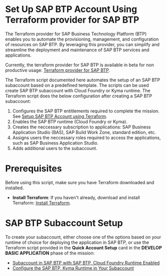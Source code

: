 # Set Up SAP BTP Account Using Terraform provider for SAP BTP

The Terraform provider for SAP Business Technology Platform (BTP) enables you to automate the provisioning, management, and configuration of resources on SAP BTP. By leveraging this provider, you can simplify and streamline the deployment and maintenance of SAP BTP services and applications.

Currently, the terraform provider for SAP BTP is available in beta for non productive usage: [Terraform provider for SAP BTP](https://registry.terraform.io/providers/SAP/btp/latest).

The Terraform script documented here automates the setup of an SAP BTP subaccount based on a predefined template. The scripts can be used create SAP BTP subaccount with Cloud Foundry or Kyma runtime. The Terraform script does the below configuration after creating a SAP BTP subaccount:

1. Configures the SAP BTP entitlements required to complete the mission. See [Setup SAP BTP Account using Terraform](https://github.com/SAP-samples/btp-terraform-samples/blob/main/released/discovery_center/mission_4327/README.md).
2. Enables the SAP BTP runtime (Cloud Foundry or Kyma).
3. Creates the neccessary subscription to applications: SAP Business Application Studio (BAS), SAP Build Work Zone, standard edition, etc.
4. Assigns users the neccessary roles required to access the applications, such as SAP Business Application Studio.
5. Adds additional users to the subaccount.

# Prerequisites

Before using this script, make sure you have Terraform downloaded and installed.

- **Install Terraform**: If you haven't already, download and install Terraform: [Install Terraform](https://www.terraform.io/downloads.html).


# SAP BTP Subaccount Setup

To create your subaccount, either choose one of the options based on your runtime of choice for deploying the application in SAP BTP, or use the Terraform script provided in the **Quick Account Setup** card in the **DEVELOP BASIC APPLICATION** phase of the mission: 

- [Subaccount in SAP BTP with SAP BTP, Cloud Foundry Runtime Enabled](https://github.com/SAP-samples/btp-terraform-samples/blob/main/released/discovery_center/mission_4327/)
- [Configure the SAP BTP, Kyma Runtime in Your Subaccount](https://github.com/SAP-samples/btp-terraform-samples/tree/main/released/discovery_center/mission_4327/step2_kyma)
